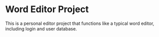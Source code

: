 # Word Editor Project
This is a personal editor project that functions like a typical word editor, including login and user database.
